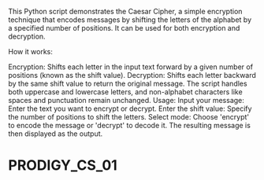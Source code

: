 This Python script demonstrates the Caesar Cipher, a simple encryption technique that encodes messages by shifting the letters of the alphabet by a specified number of positions. It can be used for both encryption and decryption.

How it works:

Encryption: Shifts each letter in the input text forward by a given number of positions (known as the shift value).
Decryption: Shifts each letter backward by the same shift value to return the original message. The script handles both uppercase and lowercase letters, and non-alphabet characters like spaces and punctuation remain unchanged.
Usage:
Input your message: Enter the text you want to encrypt or decrypt.
Enter the shift value: Specify the number of positions to shift the letters.
Select mode: Choose 'encrypt' to encode the message or 'decrypt' to decode it.
The resulting message is then displayed as the output.






# PRODIGY_CS_01
